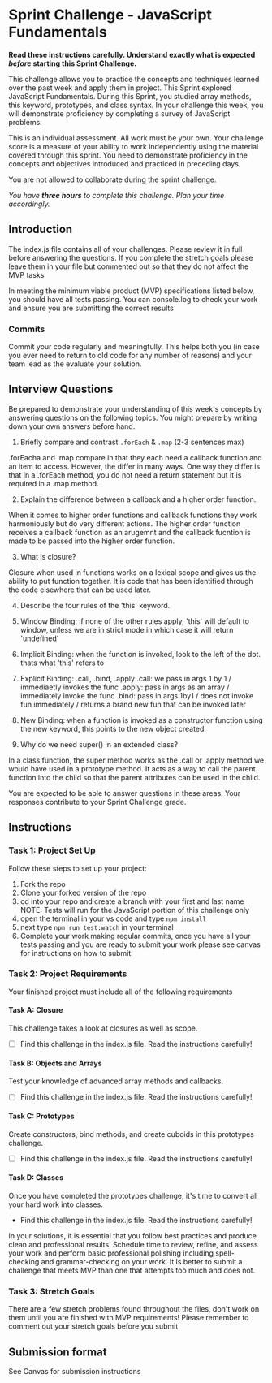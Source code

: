 # Sprint Challenge - JavaScript Fundamentals

**Read these instructions carefully. Understand exactly what is expected _before_ starting this Sprint Challenge.**

This challenge allows you to practice the concepts and techniques learned over the past week and apply them in project. This Sprint explored JavaScript Fundamentals. During this Sprint, you studied array methods, this keyword, prototypes, and class syntax. In your challenge this week, you will demonstrate proficiency by completing a survey of JavaScript problems.

This is an individual assessment. All work must be your own. Your challenge score is a measure of your ability to work independently using the material covered through this sprint. You need to demonstrate proficiency in the concepts and objectives introduced and practiced in preceding days.

You are not allowed to collaborate during the sprint challenge. 

_You have **three hours** to complete this challenge. Plan your time accordingly._


## Introduction

The index.js file contains all of your challenges. Please review it in full before answering the questions. If you complete the stretch goals please leave them in your file but commented out so that they do not affect the MVP tasks 

In meeting the minimum viable product (MVP) specifications listed below, you should have all tests passing. You can console.log to check your work and ensure you are submitting the correct results 

### Commits

Commit your code regularly and meaningfully. This helps both you (in case you ever need to return to old code for any number of reasons) and your team lead as the evaluate your solution.

## Interview Questions

Be prepared to demonstrate your understanding of this week's concepts by answering questions on the following topics. You might prepare by writing down your own answers before hand.

1. Briefly compare and contrast `.forEach` & `.map` (2-3 sentences max)

.forEacha and .map compare in that they each need a callback function and an item to access. However, the differ in many ways. One way they differ is that in a .forEach method, you do not need a return statement but it is required in a .map method. 

2. Explain the difference between a callback and a higher order function.

When it comes to higher order functions and callback functions they work harmoniously but do very different actions. The higher order function receives a callback function as an arugemnt and the callback fucntion is made to be passed into the higher order function.

3. What is closure?

Closure when used in functions works on a lexical scope and gives us the ability to put function together. It is code that has been identified through the code elsewhere that can be used later.

4. Describe the four rules of the 'this' keyword.

 1. Window Binding: if none of the other rules apply, 'this' will default to window, unless we are in strict mode in which case it will return 'undefined'
 2. Implicit Binding: when the function is invoked, look to the left of the dot. thats what 'this' refers to
 3. Explicit Binding: .call, .bind, .apply
        .call: we pass in args 1 by 1 / immediaetly invokes the func
        .apply: pass in args as an array / immediately invoke the func
        .bind: pass in args 1by1 / does not invoke fun immediately / returns a brand new fun that can be invoked later
 4. New Binding: when a function is invoked as a constructor function using the new keyword, this points to the new object created.

5. Why do we need super() in an extended class?

In a class function, the super method works as the .call or .apply method we would have used in a prototype method. It acts as a way to call the parent function into the child so that the parent attributes can be used in the child.

You are expected to be able to answer questions in these areas. Your responses contribute to your Sprint Challenge grade. 

## Instructions

### Task 1: Project Set Up

Follow these steps to set up your project:

1. Fork the repo
2. Clone your forked version of the repo
3. cd into your repo and create a branch with your first and last name
NOTE: Tests will run for the JavaScript portion of this challenge only
4. open the terminal in your vs code and type `npm install`
5. next type `npm run test:watch` in your terminal
6. Complete your work making regular commits, once you have all your tests passing and you are ready to submit your work please see canvas for instructions on how to submit

### Task 2: Project Requirements

Your finished project must include all of the following requirements

#### Task A: Closure

This challenge takes a look at closures as well as scope. 
* [ ] Find this challenge in the index.js file. Read the instructions carefully!

#### Task B: Objects and Arrays

Test your knowledge of advanced array methods and callbacks.
* [ ] Find this challenge in the index.js file. Read the instructions carefully!

#### Task C: Prototypes

Create constructors, bind methods, and create cuboids in this prototypes challenge.
* [ ] Find this challenge in the index.js file. Read the instructions carefully!

#### Task D: Classes

Once you have completed the prototypes challenge, it's time to convert all your hard work into classes.
* Find this challenge in the index.js file. Read the instructions carefully!

In your solutions, it is essential that you follow best practices and produce clean and professional results. Schedule time to review, refine, and assess your work and perform basic professional polishing including spell-checking and grammar-checking on your work. It is better to submit a challenge that meets MVP than one that attempts too much and does not.

### Task 3: Stretch Goals 

There are a few stretch problems found throughout the files, don't work on them until you are finished with MVP requirements! Please remember to comment out your stretch goals before you submit 

## Submission format

See Canvas for submission instructions 

